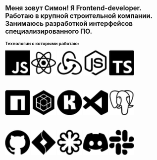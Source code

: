 __Меня зовут Симон! Я Frontend-developer.  Работаю в крупной строительной компании. Занимаюсь разработкой интерфейсов специализированного ПО.__
---
__Технологии с которыми работаю:__ 

<img src ='javascript.svg' alt='javascript' width='80'/> <img src = 'react.svg' alt='react' width='80'> <img src = 'redux.svg' alt='redux' width='80'> <img src = 'nodedotjs.svg' alt='node.js' width='80'> <img src = 'typescript.svg' alt='typescript' width='80'>

<br>

<img src = 'npm.svg' alt='npm' width='80'> <img src = 'sequelize.svg' alt='sequelize' width='80'> <img src = 'konva.svg' alt='konva' width='80'> <img src = 'visualstudiocode.svg' alt='vscode' width='80'> <img src = 'postgresql.svg' alt='postgres' width='80'>   

<br>

<img src = 'github.svg' alt='github' width='80'> <img src = 'jirasoftware.svg' alt='jira' width='80'> <img src = 'svg.svg' alt='svg' width='80'> <img src = 'discord.svg' alt='react' width='80'> <img src = 'slack.svg' alt='slack' width='80'>
